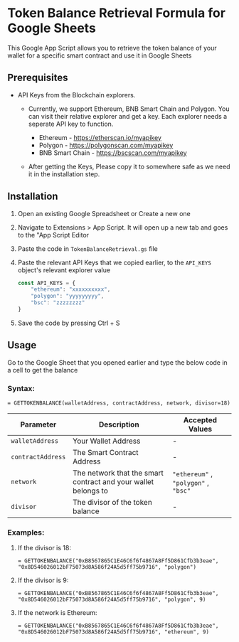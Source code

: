 # Token Balance Retrieval Formula for Google Sheets

This Google App Script allows you to retrieve the token balance of your wallet for a specific smart contract and use it in Google Sheets

## Prerequisites

- API Keys from the Blockchain explorers.
    - Currently, we support Ethereum, BNB Smart Chain and Polygon. You can visit their relative explorer and get a key. Each explorer needs a seperate API key to function. 
        - Ethereum - https://etherscan.io/myapikey
        - Polygon - https://polygonscan.com/myapikey
        - BNB Smart Chain - https://bscscan.com/myapikey

    - After getting the Keys, Please copy it to somewhere safe as we need it in the installation step.

## Installation

1. Open an existing Google Spreadsheet or Create a new one
2. Navigate to Extensions > App Script. It will open up a new tab and goes to the "App Script Editor
3. Paste the code in `TokenBalanceRetrieval.gs` file
4. Paste the relevant API Keys that we copied earlier, to the `API_KEYS` object's relevant explorer value

    ```javascript
    const API_KEYS = {
        "ethereum": "xxxxxxxxxx",
        "polygon": "yyyyyyyyy",
        "bsc": "zzzzzzzz"
    }
    ```

5. Save the code by pressing Ctrl + S

## Usage

Go to the Google Sheet that you opened earlier and type the below code in a cell to get the balance

### Syntax:
    
```
= GETTOKENBALANCE(walletAddress, contractAddress, network, divisor=18)
```

| Parameter      | Description | Accepted Values |
| ----------- | ----------- | ----------- |
| `walletAddress`      | Your Wallet Address       | -       |
| `contractAddress`   | The Smart Contract Address        | -       |
| `network`      | The network that the smart contract and your wallet belongs to       | `"ethereum"` , `"polygon"` , `"bsc"`     |
| `divisor`   | The divisor of the token balance       | -       |

### Examples:

1. If the divisor is 18:

    ```
    = GETTOKENBALANCE("0xB8567865C1E46C6f6f4867A8Ff5D861Cfb3b3eae", "0x8D546026012bF75073d8A586f24A5d5ff75b9716", "polygon")
    ```

2. If the divisor is 9:

    ```
    = GETTOKENBALANCE("0xB8567865C1E46C6f6f4867A8Ff5D861Cfb3b3eae", "0x8D546026012bF75073d8A586f24A5d5ff75b9716", "polygon", 9)
    ```

3. If the network is Ethereum:

    ```
    = GETTOKENBALANCE("0xB8567865C1E46C6f6f4867A8Ff5D861Cfb3b3eae", "0x8D546026012bF75073d8A586f24A5d5ff75b9716", "ethereum", 9)
    ```

